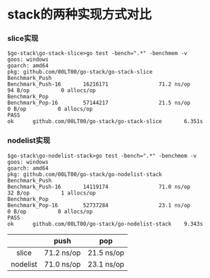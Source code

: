 # stack的两种实现方式对比

### slice实现

```
$go-stack\go-stack-slice>go test -bench=".*" -benchmem -v
goos: windows
goarch: amd64
pkg: github.com/00LT00/go-stack/go-stack-slice
Benchmark_Push
Benchmark_Push-16       16216171                71.2 ns/op            94 B/op          0 allocs/op
Benchmark_Pop
Benchmark_Pop-16        57144217                21.5 ns/op             0 B/op          0 allocs/op
PASS
ok      github.com/00LT00/go-stack/go-stack-slice       6.351s

```

### nodelist实现

```
$go-stack\go-nodelist-stack>go test -bench=".*" -benchmem -v
goos: windows
goarch: amd64
pkg: github.com/00LT00/go-stack/go-nodelist-stack
Benchmark_Push
Benchmark_Push-16       14119174                71.0 ns/op            32 B/op          1 allocs/op
Benchmark_Pop
Benchmark_Pop-16        52737284                23.1 ns/op             0 B/op          0 allocs/op
PASS
ok      github.com/00LT00/go-stack/go-nodelist-stack    9.343s

```

|          |    push    |    pop     |
| :------: | :--------: | :--------: |
|  slice   | 71.2 ns/op | 21.5 ns/op |
| nodelist | 71.0 ns/op | 23.1 ns/op |